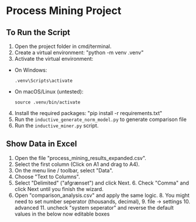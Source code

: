 # Process Mining Project

## To Run the Script

1. Open the project folder in cmd/terminal.
2. Create a virtual environment: "python -m venv .venv"
3. Activate the virtual environment: 
- On Windows: 
  ```
  .venv\Scripts\activate
  ```
- On macOS/Linux (untested):
  ```
  source .venv/bin/activate
  ```
4. Install the required packages: "pip install -r requirements.txt"
5. Run the `inductive_generate_norm_model.py` to generate comparison file
5. Run the `inductive_miner.py` script.

## Show Data in Excel

1. Open the file "process_mining_results_expanded.csv".
2. Select the first column (Click on A1 and drag to A4).
3. On the menu line / toolbar, select "Data".
4. Choose "Text to Columns".
5. Select "Delimited" ("afgrænset") and click Next.
   6. Check "Comma" and click Next until you finish the wizard.
7. Open "comparison_analysis.csv" and apply the same logic. 
   8. You might need to set number seperator (thousands, decimal),
      9. file -> settings
      10. advanced
      11. uncheck "system seperator" and reverse the default values in the below now editable boxes


